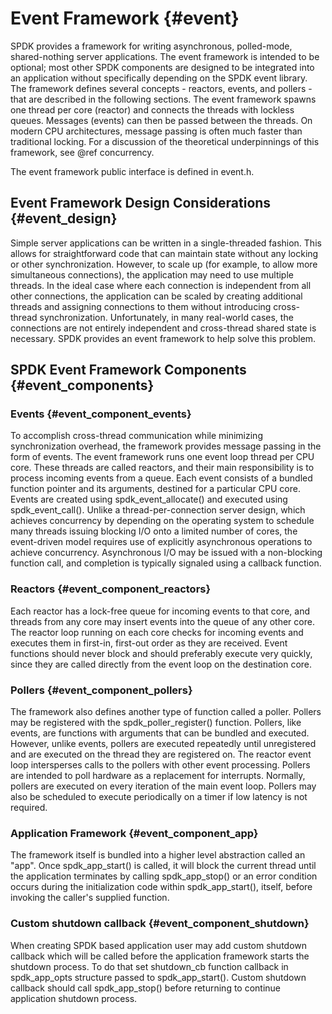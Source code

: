 # Event Framework {#event}

SPDK provides a framework for writing asynchronous, polled-mode,
shared-nothing server applications. The event framework is intended to be
optional; most other SPDK components are designed to be integrated into an
application without specifically depending on the SPDK event library. The
framework defines several concepts - reactors, events, and pollers - that are
described in the following sections. The event framework spawns one thread per
core (reactor) and connects the threads with lockless queues. Messages
(events) can then be passed between the threads. On modern CPU architectures,
message passing is often much faster than traditional locking. For a
discussion of the theoretical underpinnings of this framework, see @ref
concurrency.

The event framework public interface is defined in event.h.

## Event Framework Design Considerations {#event_design}

Simple server applications can be written in a single-threaded fashion. This
allows for straightforward code that can maintain state without any locking or
other synchronization. However, to scale up (for example, to allow more
simultaneous connections), the application may need to use multiple threads.
In the ideal case where each connection is independent from all other
connections, the application can be scaled by creating additional threads and
assigning connections to them without introducing cross-thread
synchronization. Unfortunately, in many real-world cases, the connections are
not entirely independent and cross-thread shared state is necessary. SPDK
provides an event framework to help solve this problem.

## SPDK Event Framework Components {#event_components}

### Events {#event_component_events}

To accomplish cross-thread communication while minimizing synchronization
overhead, the framework provides message passing in the form of events. The
event framework runs one event loop thread per CPU core. These threads are
called reactors, and their main responsibility is to process incoming events
from a queue. Each event consists of a bundled function pointer and its
arguments, destined for a particular CPU core. Events are created using
spdk_event_allocate() and executed using spdk_event_call(). Unlike a
thread-per-connection server design, which achieves concurrency by depending
on the operating system to schedule many threads issuing blocking I/O onto a
limited number of cores, the event-driven model requires use of explicitly
asynchronous operations to achieve concurrency. Asynchronous I/O may be issued
with a non-blocking function call, and completion is typically signaled using
a callback function.

### Reactors {#event_component_reactors}

Each reactor has a lock-free queue for incoming events to that core, and
threads from any core may insert events into the queue of any other core. The
reactor loop running on each core checks for incoming events and executes them
in first-in, first-out order as they are received. Event functions should
never block and should preferably execute very quickly, since they are called
directly from the event loop on the destination core.

### Pollers {#event_component_pollers}

The framework also defines another type of function called a poller. Pollers
may be registered with the spdk_poller_register() function. Pollers, like
events, are functions with arguments that can be bundled and executed.
However, unlike events, pollers are executed repeatedly until unregistered and
are executed on the thread they are registered on. The reactor event loop
intersperses calls to the pollers with other event processing. Pollers are
intended to poll hardware as a replacement for interrupts. Normally, pollers
are executed on every iteration of the main event loop. Pollers may also be
scheduled to execute periodically on a timer if low latency is not required.

### Application Framework {#event_component_app}

The framework itself is bundled into a higher level abstraction called an "app". Once
spdk_app_start() is called, it will block the current thread until the application
terminates by calling spdk_app_stop() or an error condition occurs during the
initialization code within spdk_app_start(), itself, before invoking the caller's
supplied function.

### Custom shutdown callback {#event_component_shutdown}

When creating SPDK based application user may add custom shutdown callback which
will be called before the application framework starts the shutdown process.
To do that set shutdown_cb function callback in spdk_app_opts structure passed
to spdk_app_start(). Custom shutdown callback should call spdk_app_stop() before
returning to continue application shutdown process.
